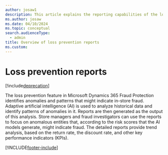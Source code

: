 ```yaml
---
author: josaw1
description: This article explains the reporting capabilities of the loss prevention feature in Microsoft Dynamics 365 Fraud Protection.
ms.author: josaw
ms.date: 04/10/2024
ms.topic: conceptual
search.audienceType:
  - admin
title: Overview of loss prevention reports
ms.custom: 
---
```


# Loss prevention reports

[!include[deprecation](includes/deprecation.md)]

The loss prevention feature in Microsoft Dynamics 365 Fraud Protection identifies anomalies and patterns that might indicate in-store fraud. Adaptive artificial intelligence (AI) is used to analyze historical data and identify patterns of anomalies in it. Reports are then generated as the output of this analysis. Store managers and fraud investigators can use the reports to focus on anomalous entities that, according to the risk scores that the AI models generate, might indicate fraud. The detailed reports provide trend analysis, based on the return rate, the discount rate, and other key performance indicators (KPIs).


[!INCLUDE[footer-include](includes/footer-banner.md)]
